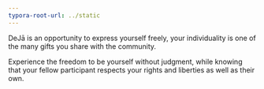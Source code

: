 ```yaml
---
typora-root-url: ../static
---
```



DeJā is an opportunity to express yourself freely, your individuality is one of the many gifts you share with the community. 

Experience the freedom to be yourself without judgment, while knowing that your fellow participant respects your rights and liberties as well as their own.​			
​		
​	